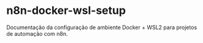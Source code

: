 # n8n-docker-wsl-setup
Documentação da configuração de ambiente Docker + WSL2 para projetos de automação com n8n.

